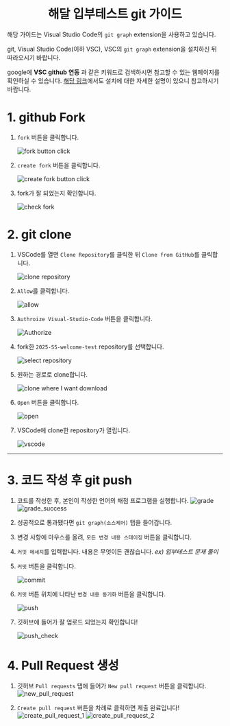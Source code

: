<div align="center">

# 해달 입부테스트 git 가이드

</div>

해당 가이드는 Visual Studio Code의 `git graph` extension을 사용하고 있습니다.

git, Visual Studio Code(이하 VSC), VSC의 `git graph` extension을 설치하신 뒤 따라오시기 바랍니다.

google에 **VSC github 연동** 과 같은 키워드로 검색하시면 참고할 수 있는 웹페이지를 확인하실 수 있습니다.
[해당 링크](https://github.com/KNU-HAEDAL/bootcamp_division_homework/blob/main/docs/guide.md#3-git-%EC%84%A4%EC%B9%98)에서도 설치에 대한 자세한 설명이 있으니 참고하시기 바랍니다.

# 1. github Fork

1. `fork` 버튼을 클릭합니다.

   ![fork button click](./assets/1-1.png)

1. `create fork` 버튼을 클릭합니다.

   ![create fork button click](./assets/1-2.png)

1. fork가 잘 되었는지 확인합니다.

   ![check fork](./assets/1-3.png)

# 2. git clone

1. VSCode를 열면 `Clone Repository`를 클릭한 뒤 `Clone from GitHub`를 클릭합니다.

   ![clone repository](./assets/3-1.png)

1. `Allow`를 클릭합니다.

   ![allow](./assets/3-2.png)

1. `Authroize Visual-Studio-Code` 버튼을 클릭합니다.

   ![Authorize](./assets/3-3.png)

1. fork한 `2025-SS-welcome-test` repository를 선택합니다.

   ![select repository](./assets/3-4.png)

1. 원하는 경로로 clone합니다.

   ![clone where I want download](./assets/3-5.png)

1. `Open` 버튼을 클릭합니다.

   ![open](./assets/3-6.png)

1. VSCode에 clone한 repository가 열립니다.

   ![vscode](./assets/3-7.png)

---

# 3. 코드 작성 후 git push

1. 코드를 작성한 후, 본인이 작성한 언어의 채점 프로그램을 실행합니다.
   ![grade](./assets/4-1.png)
   ![grade_success](./assets/4-2.png)

1. 성공적으로 통과됐다면 `git graph(소스제어)` 탭을 들어갑니다.
1. 변경 사항에 마우스를 올려, `모든 변경 내용 스테이징` 버튼을 클릭합니다.
1. `커밋 메세지`를 입력합니다. 내용은 무엇이든 괜찮습니다. *ex) 입부테스트 문제 풀이*
1. `커밋` 버튼을 클릭합니다.

   ![commit](./assets/4-3.png)

1. `커밋` 버튼 위치에 나타난 `변경 내용 동기화` 버튼을 클릭합니다.

   ![push](./assets/4-4.png)

1. 깃허브에 들어가 잘 업로드 되었는지 확인합니다!

   ![push_check](./assets/4-5.png)

# 4. Pull Request 생성

1. 깃허브 `Pull requests` 탭에 들어가 `New pull request` 버튼을 클릭합니다.
    ![new_pull_request](./assets/5-1.png)

1. `Create pull request` 버튼을 차례로 클릭하면 제출 완료입니다!
    ![create_pull_request_1](./assets/5-2.png)
    ![create_pull_request_2](./assets/5-3.png)
